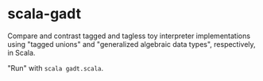 scala-gadt
==========

Compare and contrast tagged and tagless toy interpreter implementations using "tagged unions" and "generalized algebraic data types", respectively, in Scala.

"Run" with `scala gadt.scala`.
